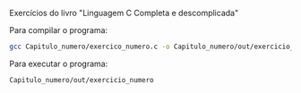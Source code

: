 Exercícios do livro "Linguagem C Completa e descomplicada"

Para compilar o programa:
```bash
gcc Capitulo_numero/exercico_numero.c -o Capitulo_numero/out/exercicio_numero
```

Para executar o programa:
```bash
Capitulo_numero/out/exercicio_numero
```
